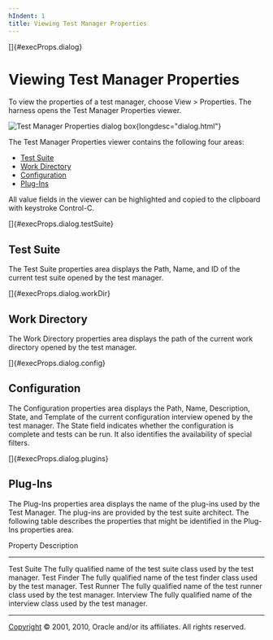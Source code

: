 ```yaml
---
hIndent: 1
title: Viewing Test Manager Properties
---
```


[]{#execProps.dialog}

# Viewing Test Manager Properties

To view the properties of a test manager, choose View \> Properties. The harness opens the Test
Manager Properties viewer.

![Test Manager Properties dialog
box](../../images/JT4testManagerProperties.gif){longdesc="dialog.html"}

The Test Manager Properties viewer contains the following four areas:

-   [Test Suite](#execProps.dialog.testSuite)
-   [Work Directory](#execProps.dialog.workDir)
-   [Configuration](#execProps.dialog.config)
-   [Plug-Ins](#execProps.dialog.plugins)

All value fields in the viewer can be highlighted and copied to the clipboard with keystroke
Control-C.

[]{#execProps.dialog.testSuite}

## Test Suite

The Test Suite properties area displays the Path, Name, and ID of the current test suite opened by
the test manager.

[]{#execProps.dialog.workDir}

## Work Directory

The Work Directory properties area displays the path of the current work directory opened by the
test manager.

[]{#execProps.dialog.config}

## Configuration

The Configuration properties area displays the Path, Name, Description, State, and Template of the
current configuration interview opened by the test manager. The State field indicates whether the
configuration is complete and tests can be run. It also identifies the availability of special
filters.

[]{#execProps.dialog.plugins}

## Plug-Ins

The Plug-Ins properties area displays the name of the plug-ins used by the Test Manager. The
plug-ins are provided by the test suite architect. The following table describes the properties that
might be identified in the Plug-Ins properties area.

  Property      Description
  ------------- -----------------------------------------------------------------------------
  Test Suite    The fully qualified name of the test suite class used by the test manager.
  Test Finder   The fully qualified name of the test finder class used by the test manager.
  Test Runner   The fully qualified name of the test runner class used by the test manager.
  Interview     The fully qualified name of the interview class used by the test manager.

----------------------------------------------------------------------------------------------------

[Copyright](../copyright.html) © 2001, 2010, Oracle and/or its affiliates. All rights reserved.
